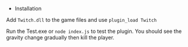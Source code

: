 * Installation

Add `Twitch.dll` to the game files and use `plugin_load Twitch`

Run the Test.exe or `node index.js` to test the plugin. You should see the gravity change gradually then kill the player.
